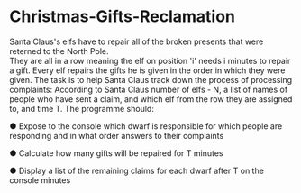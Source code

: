 # Christmas-Gifts-Reclamation

Santa Claus's elfs have to repair all of the broken presents that were reterned to the North Pole.  
They are all in a row meaning the elf on position 'i' needs i minutes to repair a gift.
Every elf repairs the gifts he is
given in the order in which they were given.
The task is to help Santa Claus track down the process of processing
complaints:
According to Santa Claus number of elfs - N, a list of names of people who have sent
a claim, and which elf from the row they are assigned to, and time T. The programme should:

● Expose to the console which dwarf is responsible for which people are responding and in what order
answers to their complaints

● Calculate how many gifts will be repaired for T minutes

● Display a list of the remaining claims for each dwarf after T on the console
minutes
